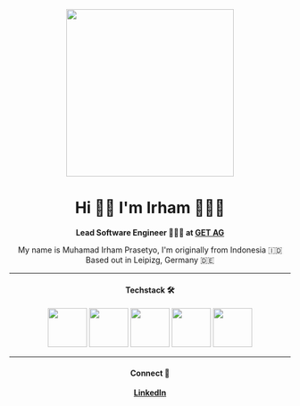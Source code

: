<div align="center">
  <img src="https://media.giphy.com/media/cID9NShVKKjHs5ygCP/giphy.gif" width="300" />
  <h1>Hi 👋🏼 I'm Irham 🙋🏻‍♂️</h1>
  <strong>Lead Software Engineer 👨🏻‍💻 at <a href='https://get-ag.com'>GET AG</a></strong>
  <p>My name is Muhamad Irham Prasetyo, I'm originally from Indonesia 🇮🇩 <br/> Based out in Leipizg, Germany 🇩🇪</strong>
  
  <hr/>
  
  <h4>Techstack 🛠</h4>
  <img src="https://cloud.githubusercontent.com/assets/10656223/15247118/e71dc6a2-1909-11e6-9b90-ae86204f41c3.png" width="70" />
  <img src="https://media.giphy.com/media/eNAsjO55tPbgaor7ma/giphy.gif" width="70" />
  <img src="https://media.giphy.com/media/kdFc8fubgS31b8DsVu/giphy.gif" width="70" />
  <img src="https://media.giphy.com/media/VgGthkhUvGgOit7Y9i/giphy.gif" width="70" />
  <img src="https://upload.wikimedia.org/wikipedia/commons/1/17/GraphQL_Logo.svg" width="70" />
  
  <hr />
  
  <div>
    <h4>Connect 🤝</h4>
    <a href='https://de.linkedin.com/in/muhamad-irham-prasetyo/en-us?trk=profile-badge'><strong>LinkedIn</strong></a>
  </div>
</div>
